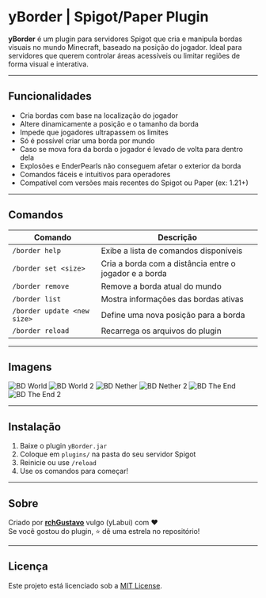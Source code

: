 # yBorder | Spigot/Paper Plugin

**yBorder** é um plugin para servidores Spigot que cria e manipula bordas visuais no mundo Minecraft, baseado na posição do jogador. Ideal para servidores que querem controlar áreas acessíveis ou limitar regiões de forma visual e interativa.

---

## Funcionalidades

-  Cria bordas com base na localização do jogador
-  Altere dinamicamente a posição e o tamanho da borda
-  Impede que jogadores ultrapassem os limites
-  Só é possível criar uma borda por mundo
-  Caso se mova fora da borda o jogador é levado de volta para dentro dela
-  Explosões e EnderPearls não conseguem afetar o exterior da borda
-  Comandos fáceis e intuitivos para operadores
-  Compatível com versões mais recentes do Spigot ou Paper (ex: 1.21+)

---

## Comandos

| Comando | Descrição |
|--------|-----------|
| `/border help` | Exibe a lista de comandos disponíveis |
| `/border set <size>` | Cria a borda com a distância entre o jogador e a borda |
| `/border remove`     | Remove a borda atual do mundo |
| `/border list`       | Mostra informações das bordas ativas |
| `/border update <new size>`       | Define uma nova posição para a borda |
| `/border reload`       | Recarrega os arquivos do plugin |

---

## Imagens

![BD World](https://cdn.discordapp.com/attachments/1402105484290560112/1402400001094717490/A36EE136-4891-457A-9CA1-68EEDDF2A976.png?ex=6893c647&is=689274c7&hm=427dbfd62ffcb84fb93f366c8608ac059faa278c3fbc1045208966ac3db1dedc&)
![BD World 2](https://cdn.discordapp.com/attachments/1402105484290560112/1402400084603310230/50214A5D-FB75-473B-A5EA-64514C3D9360.png?ex=6893c65b&is=689274db&hm=fc53edff51d36942b6d13b6bd779ce1ef0da53f0077486205aaf3a5ffa5ca145&)
![BD Nether](https://cdn.discordapp.com/attachments/1402105484290560112/1402400555459936378/B7934679-20FD-4F0E-8F3F-5C1E6D66B0AB.png?ex=6893c6cb&is=6892754b&hm=293aebb4a0ae4d4b28d1e09c2a4b99d6066e44359cc21bf1d0d410c7b1c51f60&)
![BD Nether 2](https://cdn.discordapp.com/attachments/1402105484290560112/1402400848675344446/425F3C93-9B68-4BD4-AFFC-48DFF9B5F409.png?ex=6893c711&is=68927591&hm=8d09c22ee98443d232e3704c613a1dd05419b3e1a21f1e3852bd15160c49fe0d&)
![BD The End](https://cdn.discordapp.com/attachments/1402105484290560112/1402401027990491256/2BE1B237-10E1-4F9C-9832-E453EE7223A0.png?ex=6893c73c&is=689275bc&hm=a52c40ccfcbad78aee7ecee59307d64dc51f007e114d5710155b1164713c1a57&)
![BD The End 2](https://cdn.discordapp.com/attachments/1402105484290560112/1402401096777072793/C90B3923-DF44-407D-9A39-8A5162B595C1.png?ex=6893c74c&is=689275cc&hm=db43cb232980044301912b07d245f1e3780aec681743ff81f2dc22e785bd2273&)

---

## Instalação

1. Baixe o plugin `yBorder.jar`
2. Coloque em `plugins/` na pasta do seu servidor Spigot
3. Reinicie ou use `/reload`
4. Use os comandos para começar!

---


## Sobre

Criado por **[rchGustavo](https://github.com/rchGustavo)** vulgo (yLabui) com ❤️  
Se você gostou do plugin, ⭐ dê uma estrela no repositório!

---

## Licença

Este projeto está licenciado sob a [MIT License](LICENSE).
